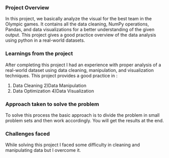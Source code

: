 ### Project Overview

 In this project, we basically analyze the visual for the best team in the Olympic games. It contains all the data cleaning, NumPy operations, Pandas, and data visualizations for a better understanding of the given output. 
This project gives a good practice overview of the data analysis using python in a real-world datasets.


### Learnings from the project

 After completing this project I had an experience with proper analysis of a real-world dataset using data cleaning, manipulation, and visualization techniques.
This project provides a good practice in :
1) Data Cleaning
2)Data Manipulation
3) Data Optimization
4)Data Visualization
  


### Approach taken to solve the problem

 To solve this process the basic approach is to divide the problem in small problem sets and then work accordingly. You will get the results at the end.


### Challenges faced

 While solving this project I faced some difficulty in cleaning and manipulating data but I overcome it. 



